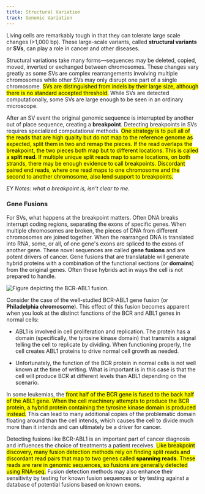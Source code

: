```yaml
---
title: Structural Variation
track: Genomic Variation
---
```


Living cells are remarkably tough in that they can tolerate large scale changes
(>1,000 bp). These large-scale variants, called **structural variants** or
**SVs**, can play a role in cancer and other diseases.

Structural variations take many forms—sequences may be deleted, copied, moved,
inverted or exchanged between chromosomes. These changes vary greatly as some
SVs are complex rearrangements involving multiple chromosomes while other SVs
may only disrupt one part of a single chromosome. <mark>SVs are distinguished from
indels by their large size, although there is no standard accepted threshold.</mark>
While SVs are detected computationally, some SVs are large enough to be seen in
an ordinary microscope.

After an SV event the original genomic sequence is interrupted by another out
of place sequence, creating a **breakpoint**. Detecting breakpoints in SVs
requires specialized computational methods. <mark>One strategy is to pull all of the
reads that are high quality but do not map to the reference genome as expected,
split them in two and remap the pieces. If the read overlaps the breakpoint, the
two pieces both map but to different locations. This is called a **split
read**. If multiple unique split reads map to same locations, on both strands,
there may be enough evidence to call breakpoints. Discordant paired end reads,
where one read maps to one chromosome and the second to another chromosome, also
lend support to breakpoints.</mark>

*EY Notes: what a breakpoint is, isn't clear to me.*

### Gene Fusions

For SVs, what happens at the breakpoint matters. Often DNA breaks interrupt
coding regions, separating the exons of specific genes. When multiple
chromosomes are broken, the pieces of DNA from different chromosomes are joined
together. When the rearranged DNA is translated into RNA, some, or all, of one
gene's exons are spliced to the exons of another gene. These novel sequences are
called **gene fusions** and are potent drivers of cancer. Gene fusions that
are translatable will generate hybrid proteins with a combination of the
functional sections (or **domains**) from the original genes. Often these
hybrids act in ways the cell is not prepared to handle.

![Figure depicting the BCR-ABL1 fusion.](../images/2.3-Gene-Fusion.jpg)

Consider the case of the well-studied BCR-ABL1 gene fusion (or **Philadelphia
chromosome**). This effect of this fusion becomes apparent when you look at the
distinct functions of the BCR and ABL1 genes in normal cells:

- ABL1 is involved in cell proliferation and replication. The protein has a
  domain (specifically, the tyrosine kinase domain) that transmits a signal
  telling the cell to replicate by dividing. When functioning properly, the cell
  creates ABL1 proteins to drive normal cell growth as needed.

- Unfortunately, the function of the BCR protein in normal cells is not well
  known at the time of writing. What is important is in this case is that the
  cell will produce BCR at different levels than ABL1 depending on the scenario.

In some leukemias, the <mark>front half of the BCR gene is fused to the back half of
the ABL1 gene. When the cell machinery attempts to produce the BCR protein, a
hybrid protein containing the tyrosine kinase domain is produced instead.</mark> This
can lead to many additional copies of the problematic domain floating around
than the cell intends, which causes the cell to divide much more than it intends
and can ultimately be a driver for cancer.

Detecting fusions like BCR-ABL1 is an important part of cancer diagnosis and
influences the choice of treatments a patient receives. <mark>Like breakpoint
discovery, many fusion detection methods rely on finding split reads and
discordant read pairs that map to two genes called **spanning reads**. These
reads are rare in genomic sequences, so fusions are generally detected using
RNA-seq.</mark> Fusion detection methods may also enhance their sensitivity by testing
for known fusion sequences or by testing against a database of potential fusions
based on known exons.
